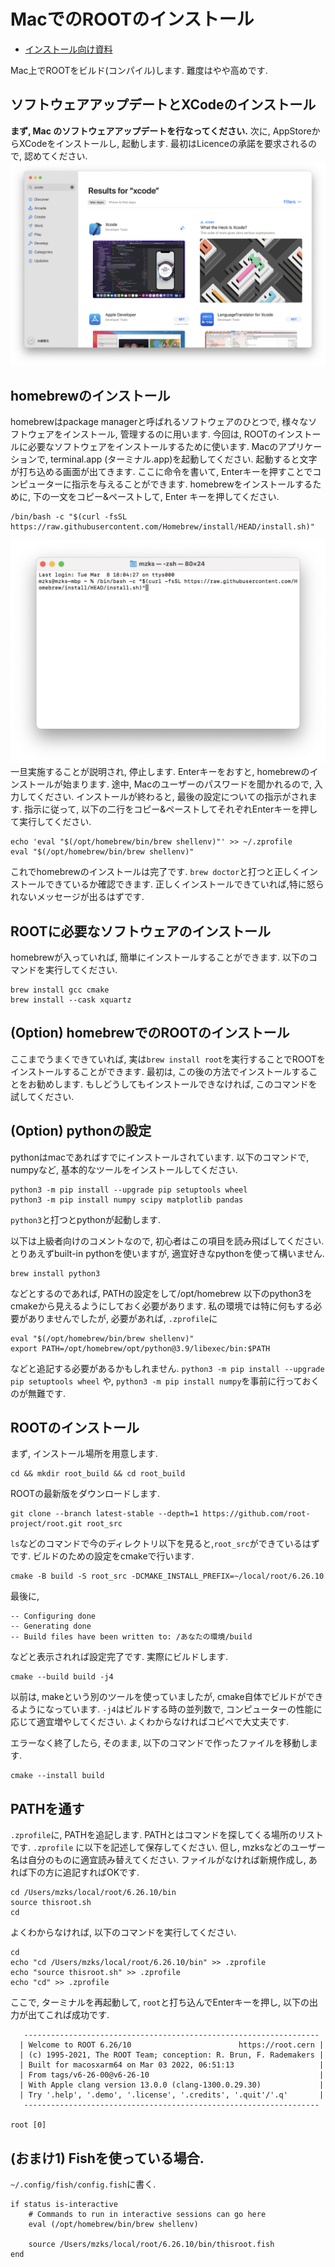 # MacでのROOTのインストール
* [インストール向け資料](./materials/root_lec_mzks_install.pdf)

Mac上でROOTをビルド(コンパイル)します.
難度はやや高めです.

 ## ソフトウェアアップデートとXCodeのインストール
**まず, Mac のソフトウェアアップデートを行なってください.**
次に, AppStoreからXCodeをインストールし, 起動します. 
最初はLicenceの承諾を要求されるので, 認めてください.
![XCodeのインストール](img/mac_1.png)

 ## homebrewのインストール
homebrewはpackage managerと呼ばれるソフトウェアのひとつで, 様々なソフトウェアをインストール, 管理するのに用います.
今回は, ROOTのインストールに必要なソフトウェアをインストールするために使います.
Macのアプリケーションで, terminal.app (ターミナル.app)を起動してください.
起動すると文字が打ち込める画面が出てきます.
ここに命令を書いて, Enterキーを押すことでコンピューターに指示を与えることができます.
homebrewをインストールするために, 下の一文をコピー&ペーストして, Enter キーを押してください.
```
/bin/bash -c "$(curl -fsSL https://raw.githubusercontent.com/Homebrew/install/HEAD/install.sh)"
```
![homebrewのインストール](img/mac_2.png)
一旦実施することが説明され, 停止します.
Enterキーをおすと, homebrewのインストールが始まります. 
途中, Macのユーザーのパスワードを聞かれるので, 入力してください.
インストールが終わると, 最後の設定についての指示がされます.
指示に従って, 以下の二行をコピー&ペーストしてそれぞれEnterキーを押して実行してください.
```
echo 'eval "$(/opt/homebrew/bin/brew shellenv)"' >> ~/.zprofile
eval "$(/opt/homebrew/bin/brew shellenv)"
```
これでhomebrewのインストールは完了です.
`brew doctor`と打つと正しくインストールできているか確認できます.
正しくインストールできていれば,特に怒られないメッセージが出るはずです.

 ## ROOTに必要なソフトウェアのインストール
homebrewが入っていれば, 簡単にインストールすることができます.
以下のコマンドを実行してください.
```
brew install gcc cmake
brew install --cask xquartz
```

 ## (Option) homebrewでのROOTのインストール
ここまでうまくできていれば, 実は`brew install root`を実行することでROOTをインストールすることができます.
最初は, この後の方法でインストールすることをお勧めします.
もしどうしてもインストールできなければ, このコマンドを試してください.

 ## (Option) pythonの設定
pythonはmacであればすでにインストールされています.
以下のコマンドで, numpyなど, 基本的なツールをインストールしてください.
```
python3 -m pip install --upgrade pip setuptools wheel
python3 -m pip install numpy scipy matplotlib pandas
```

`python3`と打つとpythonが起動します.

以下は上級者向けのコメントなので, 初心者はこの項目を読み飛ばしてください.
とりあえずbuilt-in pythonを使いますが, 適宜好きなpythonを使って構いません.
```
brew install python3
```
などとするのであれば, PATHの設定をして/opt/homebrew 以下のpython3をcmakeから見えるようにしておく必要があります.
私の環境では特に何もする必要がありませんでしたが, 必要があれば, `.zprofile`に
```
eval "$(/opt/homebrew/bin/brew shellenv)"
export PATH=/opt/homebrew/opt/python@3.9/libexec/bin:$PATH
```
などと追記する必要があるかもしれません.
`python3 -m pip install --upgrade pip setuptools wheel` や, `python3 -m pip install numpy`を事前に行っておくのが無難です.


 ## ROOTのインストール
まず, インストール場所を用意します.
```
cd && mkdir root_build && cd root_build
```
ROOTの最新版をダウンロードします.
```
git clone --branch latest-stable --depth=1 https://github.com/root-project/root.git root_src
```
`ls`などのコマンドで今のディレクトリ以下を見ると,`root_src`ができているはずです.
ビルドのための設定をcmakeで行います.
```
cmake -B build -S root_src -DCMAKE_INSTALL_PREFIX=~/local/root/6.26.10
```
最後に, 
```
-- Configuring done
-- Generating done
-- Build files have been written to: /あなたの環境/build
```
などと表示されれば設定完了です.
実際にビルドします.
```
cmake --build build -j4
```
以前は, makeという別のツールを使っていましたが, cmake自体でビルドができるようになっています.
`-j4`はビルドする時の並列数で, コンピューターの性能に応じて適宜増やしてください.
よくわからなければコピペで大丈夫です.

エラーなく終了したら, そのまま, 以下のコマンドで作ったファイルを移動します.
```
cmake --install build
```

 ## PATHを通す
`.zprofile`に, PATHを追記します.
PATHとはコマンドを探してくる場所のリストです.
`.zprofile` に以下を記述して保存してください.
但し, mzksなどのユーザー名は自分のものに適宜読み替えてください.
ファイルがなければ新規作成し, あれば下の方に追記すればOKです.
```
cd /Users/mzks/local/root/6.26.10/bin
source thisroot.sh
cd
```

よくわからなければ, 以下のコマンドを実行してください.
```
cd
echo "cd /Users/mzks/local/root/6.26.10/bin" >> .zprofile
echo "source thisroot.sh" >> .zprofile
echo "cd" >> .zprofile
```

ここで, ターミナルを再起動して, `root`と打ち込んでEnterキーを押し, 以下の出力が出てこれば成功です.
```
   ------------------------------------------------------------------
  | Welcome to ROOT 6.26/10                        https://root.cern |
  | (c) 1995-2021, The ROOT Team; conception: R. Brun, F. Rademakers |
  | Built for macosxarm64 on Mar 03 2022, 06:51:13                   |
  | From tags/v6-26-00@v6-26-10                                      |
  | With Apple clang version 13.0.0 (clang-1300.0.29.30)             |
  | Try '.help', '.demo', '.license', '.credits', '.quit'/'.q'       |
   ------------------------------------------------------------------

root [0]
```

## (おまけ1) Fishを使っている場合.
`~/.config/fish/config.fish`に書く.
```
if status is-interactive
    # Commands to run in interactive sessions can go here
    eval (/opt/homebrew/bin/brew shellenv)

    source /Users/mzks/local/root/6.26.10/bin/thisroot.fish
end
```


